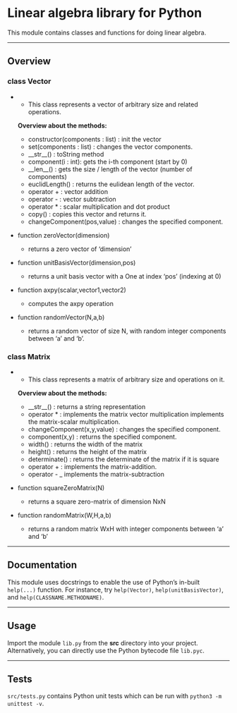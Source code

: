 # Linear algebra library for Python

This module contains classes and functions for doing linear algebra.

---

## Overview

### class Vector

- - This class represents a vector of arbitrary size and related operations.

  **Overview about the methods:**

  - constructor(components : list) : init the vector
  - set(components : list) : changes the vector components.
  - \_\_str\_\_() : toString method
  - component(i : int): gets the i-th component (start by 0)
  - \_\_len\_\_() : gets the size / length of the vector (number of components)
  - euclidLength() : returns the eulidean length of the vector.
  - operator + : vector addition
  - operator - : vector subtraction
  - operator \* : scalar multiplication and dot product
  - copy() : copies this vector and returns it.
  - changeComponent(pos,value) : changes the specified component.

- function zeroVector(dimension)
  - returns a zero vector of ‘dimension’
- function unitBasisVector(dimension,pos)
  - returns a unit basis vector with a One at index ‘pos’ (indexing at 0)
- function axpy(scalar,vector1,vector2)
  - computes the axpy operation
- function randomVector(N,a,b)
  - returns a random vector of size N, with random integer components between ‘a’ and ‘b’.

### class Matrix

- - This class represents a matrix of arbitrary size and operations on it.

  **Overview about the methods:**

  - \_\_str\_\_() : returns a string representation
  - operator \* : implements the matrix vector multiplication implements the matrix-scalar multiplication.
  - changeComponent(x,y,value) : changes the specified component.
  - component(x,y) : returns the specified component.
  - width() : returns the width of the matrix
  - height() : returns the height of the matrix
  - determinate() : returns the determinate of the matrix if it is square
  - operator + : implements the matrix-addition.
  - operator - \_ implements the matrix-subtraction

- function squareZeroMatrix(N)
  - returns a square zero-matrix of dimension NxN
- function randomMatrix(W,H,a,b)
  - returns a random matrix WxH with integer components between ‘a’ and ‘b’

---

## Documentation

This module uses docstrings to enable the use of Python’s in-built `help(...)` function. For instance, try `help(Vector)`, `help(unitBasisVector)`, and `help(CLASSNAME.METHODNAME)`.

---

## Usage

Import the module `lib.py` from the **src** directory into your project. Alternatively, you can directly use the Python bytecode file `lib.pyc`.

---

## Tests

`src/tests.py` contains Python unit tests which can be run with `python3 -m unittest -v`.
